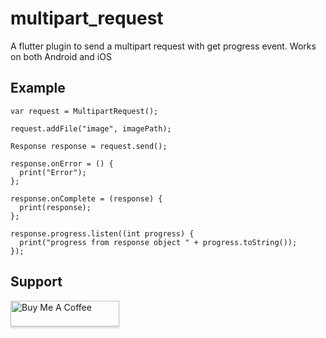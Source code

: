 # multipart_request

A flutter plugin to send a multipart request with get progress event.
Works on both Android and iOS

## Example
    var request = MultipartRequest();

    request.addFile("image", imagePath);

    Response response = request.send();

    response.onError = () {
      print("Error");
    };

    response.onComplete = (response) {
      print(response);
    };

    response.progress.listen((int progress) {
      print("progress from response object " + progress.toString());
    });

## Support
<a href="https://buymeacoffee.com/aawazgyawali" target="_blank"><img src="https://www.buymeacoffee.com/assets/img/custom_images/orange_img.png" alt="Buy Me A Coffee" style="height: 41px !important;width: 174px !important;box-shadow: 0px 3px 2px 0px rgba(190, 190, 190, 0.5) !important;-webkit-box-shadow: 0px 3px 2px 0px rgba(190, 190, 190, 0.5) !important;" ></a>